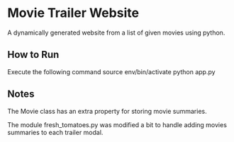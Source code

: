 # Movie Trailer Website
A dynamically generated website from a list of given movies using python.

## How to Run
Execute the following command
    source env/bin/activate
    python app.py


## Notes

The Movie class has an extra property for storing movie summaries.

The module fresh_tomatoes.py was modified a bit to handle adding movies
summaries to each trailer modal.
